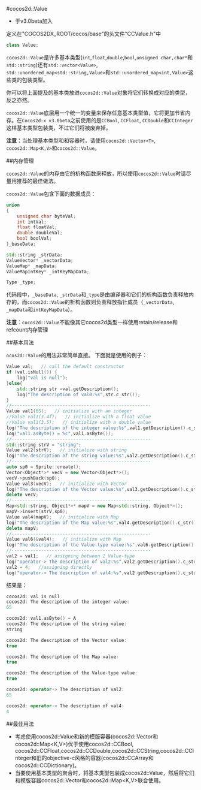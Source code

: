 #cocos2d::Value

- 于v3.0beta加入

定义在"COCOS2DX_ROOT/cocos/base"的头文件"CCValue.h"中

```cpp
class Value;
```

`cocos2d::Value`是许多基本类型(`int`,`float`,`double`,`bool`,`unsigned char,char*`和`std::string`)还有`std::vector<Value>`, `std::unordered_map<std::string,Value>`和`std::unordered_map<int,Value>`这些类的包装类型。

你可以将上面提及的基本类放进`cocos2d::Value`对象将它们转换成对应的类型，反之亦然。

`cocos2d::Value`底层用一个统一的变量来保存任意基本类型值，它将更加节省内存。在`Cocos2d-x v3.0beta`之前使用的是`CCBool`, `CCFloat`, `CCDouble`和`CCInteger`这样基本类型包装类，不过它们将被废弃掉。

**注意**：当处理基本类型和和容器时，请使用`cocos2d::Vector<T>`, `cocos2d::Map<K,V>`和`cocos2d::Value`。

##内存管理

`cocos2d::Value`的内存由它的析构函数来释放，所以使用`cocos2d::Value`时请尽量用推荐的最佳做法。

`cocos2d::Value`包含下面的数据成员：

```cpp
union
{
    unsigned char byteVal;
    int intVal;
    float floatVal;
    double doubleVal;
    bool boolVal;
}_baseData;

std::string _strData;
ValueVector* _vectorData;
ValueMap* _mapData;
ValueMapIntKey* _intKeyMapData;

Type _type;
```

代码段中，`_baseData`, `_strData`和`_type`是由编译器和它们的析构函数负责释放内存的，而`cocos2d::Value`的析构函数则负责释放指针成员（`_vectorData`, `_mapData`和`intKeyMapData`）。

**注意**：`cocos2d::Value`不能像其它cocos2d类型一样使用retain/release和refcount内存管理

##基本用法

`ocos2d::Value`的用法非常简单直接。
下面就是使用的例子：
```cpp
Value val;   // call the default constructor
if (val.isNull()) {
    log("val is null");
}else{
    std::string str =val.getDescription();
    log("The description of val0:%s",str.c_str());
}
//----------------------------------------------------
Value val1(65);   // initialize with an integer
//Value val1(3.4f);   // initialize with a float value
//Value val1(3.5);   // initialize with a double value
log("The description of the integer value:%s",val1.getDescription().c_str());
log("val1.asByte() = %c",val1.asByte());
//----------------------------------------------------
std::string strV = "string";
Value val2(strV);   // initialize with string
log("The description of the string value:%s",val2.getDescription().c_str());
//----------------------------------------------------
auto sp0 = Sprite::create();
Vector<Object*>* vecV = new Vector<Object*>();
vecV->pushBack(sp0);
Value val3(vecV);   // initialize with Vector
log("The description of the Vector value:%s",val3.getDescription().c_str());
delete vecV;
//----------------------------------------------------
Map<std::string, Object*>* mapV = new Map<std::string, Object*>();
mapV->insert(strV,sp0);
Value val4(mapV);   // initialize with Map
log("The description of the Map value:%s",val4.getDescription().c_str());
delete mapV;
//----------------------------------------------------
Value val6(&val4);   // initialize with Map
log("The description of the Value-type value:%s",val6.getDescription().c_str());
//----------------------------------------------------
val2 = val1;   // assigning between 2 Value-type
log("operator-> The description of val2:%s",val2.getDescription().c_str());
val2 = 4;   //assigning directly
log("operator-> The description of val4:%s",val2.getDescription().c_str());
```

结果是：

```cpp
cocos2d: val is null
cocos2d: The description of the integer value:
65

cocos2d: val1.asByte() = A
cocos2d: The description of the string value:
string

cocos2d: The description of the Vector value:
true

cocos2d: The description of the Map value:
true

cocos2d: The description of the Value-type value:
true

cocos2d: operator-> The description of val2:
65

cocos2d: operator-> The description of val4:
4
```

##最佳用法

- 考虑使用cocos2d::Value和新的模版容器(cocos2d::Vector<T>和cocos2d::Map<K,V>)优于使用cocos2d::CCBool, cocos2d::CCFloat,cocos2d::CCDouble,cocos2d::CCString,cocos2d::CCInteger和旧的objective-c风格的容器(cocos2d::CCArray和cocos2d::CCDictionary)。
- 当要使用基本类型的聚合时，将基本类型包装成cocos2d::Value，然后将它们和模版容器cocos2d::Vector<T>和cocos2d::Map<K,V>联合使用。
